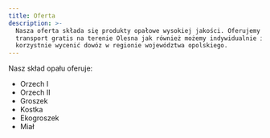 ```yaml
---
title: Oferta
description: >-
  Nasza oferta składa się produkty opałowe wysokiej jakości. Oferujemy również
  transport gratis na terenie Olesna jak również możemy indywidualnie i
  korzystnie wycenić dowóz w regionie województwa opolskiego.
---
```

Nasz skład opału oferuje:

* Orzech I
* Orzech II
* Groszek
* Kostka
* Ekogroszek
* Miał
